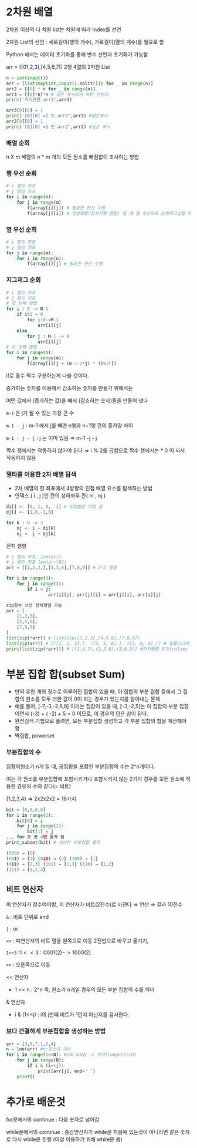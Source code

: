 
# 2차원 배열


2차원 이상의 다 차원 list는 차원에 따라 Index를 선언


2차원 List의 선언 : 세로길이(행의 개수), 가로길이(열의 개수)를 필요로 함


Python 에서는 데이터 초기화를 통해 변수 선언과 초기화가 가능함


arr = [[01,2,3],[4,5,6,7]] 2행 4열의 2차원 List


```python
n = int(input())
arr = [list(map(int,input().split())) for _ in range(n)]
arr2 = [[0] * n for _ in range(n)]
arr3 = [[0]*n]*n # 얕은 복사라서 하면 안된다.
print('처리안한 arr3',arr3)

arr3[0][0] = 1
print('[0][0] =1 인 arr3',arr3) #얕은복사
arr2[0][0] = 1
print('[0][0] =1 인 arr2',arr2) #깊은 복사
```


### 배열 순회


n X m 배열의 n * m 개의 모든 원소를 빠짐없이 조사하는 방법


### 행 우선 순회


```python
# i 행의 좌표
# j 열의 좌표
for i in range(n):
	for j in range(m)
		f(array[i][j]) # 필요한 연산 수행
		f(array[j][i]) # 전방행렬(정사각형 행렬) 일 때 열 우선으로 순회하고싶을 때
```


### 열 우선 순회


```python
# i 행의 좌표
# j 열의 좌표
for j in range(m):
	for i in range(n):
		f(array[i][j] # 필요한 연산 수행
```


### 지그재그 순회


```python
# i 행의 좌표
# j 열의 좌표
# 첫 번째 방법
for i : 0 -> N-1
	if i%2 = 0 
		for j:0->M-1
			arr[i][j]
	else
		for j : M-1 -> 0
			arr[i][j]
# 두 번째 방법
for i in range(n):
	for j in range(m):
		f(array[i][j + (m-1-2*j) * (i%2)])
```


if로 홀수 짝수 구분하는게 나을 것이다.


증가하는 숫자를 이용해서 감소하는 숫자를 만들기 위해서는 


어떤 값에서 (증가하는 값)을 빼서 (감소하는 숫자)들을 만들어 낸다


`m-1` 은 j가 될 수 있는 가장 큰 수


`m-1 - j` : m-1 에서 j를 빼면 n행과 n+1행 간의 증가량 차이


`m-1 - j - j` : j 는 이미 있음 ⇒ m-1 -j - j 


짝수 행에서는 작동하지 않아야 된다 ⇒ i % 2를 곱함으로 짝수 행에서는 * 0  이 되서 작동하지 않음


### 델타를 이용한 2차 배열 탐색

- 2차 배열의  한 좌표에서 4방향의 인접 배열 요소를 탐색하는 방법
- 인덱스 ( i , j )인 칸의 상하좌우 칸( ni , nj )

```python
di[] <- [0, 1, 0, -1] # 방향별로 더할 값
dj[] <- [1,0,-1,0]

for k : 0 -> 3
	nj <- i + di[k]
	nj <- j + dj[k]
```


전치 행렬


```python
# i 행의 좌표, len(arr)
# j 열의 좌표 len(arr[0])
arr = [[1,2,3,],[4,5,6],[7,8,9]] # 3*3 행렬

for i in range(3):
	for j in range(3):
		if i < j:
				arr[i][j], arr[j][i] = arr[j][i], arr[i][j]
```


```python
zip함수 쓰면 전치행렬 가능
arr = [
	[1,2,3],
	[4,5,6],
	[7,8,9]
]
list(zip(*arr)) # list(zip([1,2,3],[4,5,6],[7,8,9]) 
list(zip(arr)) # [([1, 2, 3],), ([4, 5, 6],), ([7, 8, 9],)] # 튜플이니까 (인수,) 형태
print(list(zip(*arr))) # [(1,4,7),(2,5,8),(3,6,9)] #전치행렬 된것(colums 끼리 묶은것)
```


# 부분 집합 합(subset Sum)

- 만약 유한 개의 정수로 이루어진 집합이 있을 때, 이 집합의 부분 집합 중에서 그 집합의 원소를 모두 더한 값이 0이 되는 경우가 있는지를 알아내는 문제
- 예를 들어, [-7,-3,-2,6,8] 이라는 집합이 있을 때, [-3,-2,5]는 이 집합의 부분 집합이면서 (-3) + ( -2) + 5 = 0 이므로, 이 경우의 답은 참이 된다.
- 완전검색 기법으로 풀려면, 모든 부분집합 생성하고 각 부분 집합의 합을 계산해야 함
- 멱집합, powerset

### 부분집합의 수


집합의원소가 n개 일 때, 공집합을 포함한 부분집합의 수는 2^n개이다.


이는 각 원소를 부분집합에 포함시키거나 포함시키지 않는 2가지 경우를 모든 원소에 적용한 경우의 수와 같다(= 비트)


{1,2,3,4} ⇒ 2x2x2x2 = 16가지


```python
bit = [0,0,0,0]
for i in range(2):
	bit[0] = i
	for j in range(2):
		bit[1] = j
... for 문 총 4번 돌게 됨
print_subset(bit) # 생성된 부분집합 출력
```


```python
(000) ⇒ {0}
(001) ⇒ {3} (010) ⇒ {2} (100) ⇒ {1}
(011) ⇒ {2,3} (101) ⇒ {1,3} (110) ⇒ {1,2}
(111) ⇒ {1,2,3}

```


## 비트 연산자 


피 연산자가 정수여야함, 피 연산자가 비트(2진수)로 바뀐다 ⇒ 연산 ⇒ 결과 10진수


`&` : 비트 단위로 and


`|` : or


`<<` : 피연산자의 비트 열을 왼쪽으로 이동 2진법으로 바꾸고 옮기기, 


`1<<3` :$1<<3 : 0001(2) -> 1000(2)$


`>>` : 오른쪽으로 이동


<< 연산자

- 1 << n : 2^n 즉, 원소가 n개일 경우의 모든 부분 집합의 수를 의미

& 연산자

- i & (1<<j) : i의 j번째 비트가 1인지 아닌지를 검사한다.

### 보다 간결하게 부분집합을 생성하는 방법


```python
arr = [3,6,7,1,5,4]
n = lne(arr) #n:원소의 개수
for i in range(1<<N): #2의 n제곱 -1 까지(range()니까)
    for j in range(N):
        if i & (i<<j):
            print(arr[j], end=' ')
    print()
```


# 추가로 배운것


for문에서의 continue : 다음 숫자로 넘어감


while문에서의 continue : 증감연산자가 while문 처음에 있는것이 아니라면 같은 숫자로 다시 while문 진행 (이걸 이용하기 위해 while문 씀)

